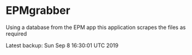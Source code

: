 # EPMgrabber
Using a database from the EPM app this application scrapes the files as required


Latest backup: Sun Sep 8 16:30:01 UTC 2019
